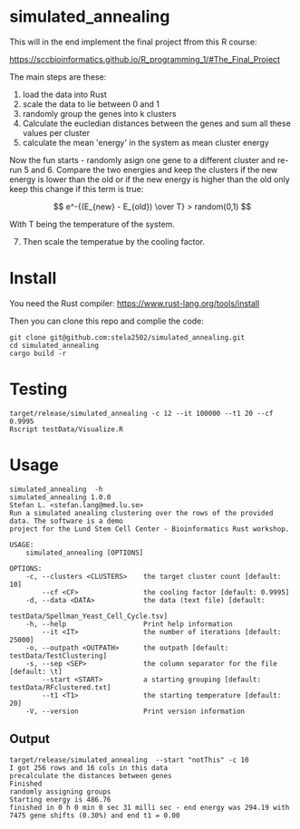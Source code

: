 # simulated_annealing

This will in the end implement the final project ffrom this R course:

https://sccbioinformatics.github.io/R_programming_1/#The_Final_Project


The main steps are these:

1. load the data into Rust
2. scale the data to lie between 0 and 1
3. randomly group the genes into k clusters
5. Calculate the eucledian distances between the genes and sum all these values per cluster 
6. calculate the mean 'energy' in the system as mean cluster energy

Now the fun starts - randomly asign one gene to a different cluster and re-run 5 and 6.
Compare the two energies and keep the clusters if the new energy is lower than the old or
if the new energy is higher than the old only keep this change if this term is true:

$$ e^-{(E_{new} - E_{old}) \over T} > random(0,1) $$

With T being the temperature of the system.

7. Then scale the temperatue by the cooling factor.

# Install

You need the Rust compiler: https://www.rust-lang.org/tools/install

Then you can clone this repo and complie the code:

```
git clone git@github.com:stela2502/simulated_annealing.git
cd simulated_annealing
cargo build -r
```

# Testing

```
target/release/simulated_annealing -c 12 --it 100000 --t1 20 --cf 0.9995
Rscript testData/Visualize.R
```

# Usage

```
simulated_annealing  -h
simulated_annealing 1.0.0
Stefan L. <stefan.lang@med.lu.se>
Run a simulated anealing clustering over the rows of the provided data. The software is a demo
project for the Lund Stem Cell Center - Bioinformatics Rust workshop.

USAGE:
    simulated_annealing [OPTIONS]

OPTIONS:
    -c, --clusters <CLUSTERS>    the target cluster count [default: 10]
        --cf <CF>                the cooling factor [default: 0.9995]
    -d, --data <DATA>            the data (text file) [default:
                                 testData/Spellman_Yeast_Cell_Cycle.tsv]
    -h, --help                   Print help information
        --it <IT>                the number of iterations [default: 25000]
    -o, --outpath <OUTPATH>      the outpath [default: testData/TestClustering]
    -s, --sep <SEP>              the column separator for the file [default: \t]
        --start <START>          a starting grouping [default: testData/RFclustered.txt]
        --t1 <T1>                the starting temperature [default: 20]
    -V, --version                Print version information
```


## Output

```
target/release/simulated_annealing  --start "notThis" -c 10
I got 256 rows and 16 cols in this data
precalculate the distances between genes
Finished
randomly assigning groups
Starting energy is 486.76
finished in 0 h 0 min 0 sec 31 milli sec - end energy was 294.19 with 7475 gene shifts (0.30%) and end t1 = 0.00
````